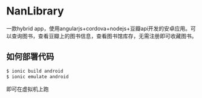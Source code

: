 
NanLibrary
=====================

一款hybrid app，使用angularjs+cordova+nodejs+豆瓣api开发的安卓应用。可以查询图书，查看豆瓣上的图书信息，查看图书馆库存，无需注册即可收藏图书。

## 如何部署代码

```bash
$ ionic build android
$ ionic emulate android
```
即可在虚拟机上跑

